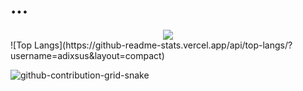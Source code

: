 # ...
<div align="center">
<img src="https://komarev.com/ghpvc/?username=adixsus&style=flat&color=lightgrey">
</div>
![Top Langs](https://github-readme-stats.vercel.app/api/top-langs/?username=adixsus&layout=compact)

![github-contribution-grid-snake](https://user-images.githubusercontent.com/58894271/188497777-17fa3ab8-0415-4af2-b3ab-5f97a91d2b57.svg)
